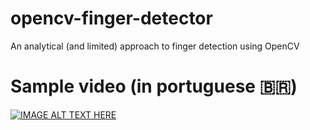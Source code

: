 # opencv-finger-detector
An analytical (and limited) approach to finger detection using OpenCV

# Sample video (in portuguese 🇧🇷)

[![IMAGE ALT TEXT HERE](https://img.youtube.com/vi/OXHv-JFAsC4/0.jpg)](https://www.youtube.com/watch?v=OXHv-JFAsC4)
